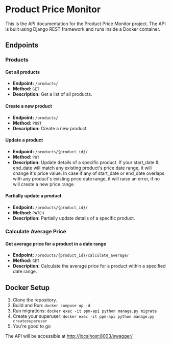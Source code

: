 # Product Price Monitor

This is the API documentation for the Product Price Monitor project. The API is built using Django REST framework and runs inside a Docker container.

## Endpoints

### Products

#### Get all products

- **Endpoint:** `/products/`
- **Method:** `GET`
- **Description:** Get a list of all products.

#### Create a new product

- **Endpoint:** `/products/`
- **Method:** `POST`
- **Description:** Create a new product.

#### Update a product

- **Endpoint:** `/products/{product_id}/`
- **Method:** `PUT`
- **Description:** Update details of a specific product. If your start_date & end_date will match any existing product's price date range, it will change it's price value. In case if any of start_date or end_date overlaps with any product's existing price date range, it will raise an error, if no will create a new price range

#### Partially update a product

- **Endpoint:** `/products/{product_id}/`
- **Method:** `PATCH`
- **Description:** Partially update details of a specific product.

### Calculate Average Price

#### Get average price for a product in a date range

- **Endpoint:** `/products/{product_id}/calculate_average/`
- **Method:** `GET`
- **Description:** Calculate the average price for a product within a specified date range.

## Docker Setup

1. Clone the repository.
2. Build and Run: `docker compose up -d`
3. Run migrations: `docker exec -it ppm-api python manage.py migrate`
4. Create your superuser: `docker exec -it ppm-api python manage.py createsuperuser`
5. You're good to go

The API will be accessible at [http://localhost:8003/swagger/](http://localhost:8003/swagger/)


